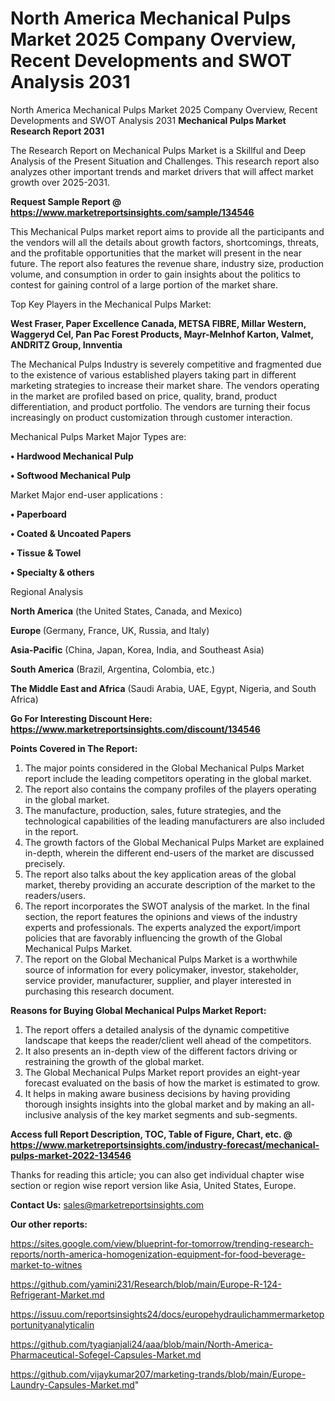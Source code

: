 # North America Mechanical Pulps Market 2025 Company Overview, Recent Developments and SWOT Analysis 2031
North America Mechanical Pulps Market 2025 Company Overview, Recent Developments and SWOT Analysis 2031
<strong>Mechanical Pulps Market Research Report 2031</strong>

The Research Report on Mechanical Pulps Market is a Skillful and Deep Analysis of the Present Situation and Challenges. This research report also analyzes other important trends and market drivers that will affect market growth over 2025-2031.

<strong>Request Sample Report @ <a href=https://www.marketreportsinsights.com/sample/134546>https://www.marketreportsinsights.com/sample/134546</a></strong>

This Mechanical Pulps market report aims to provide all the participants and the vendors will all the details about growth factors, shortcomings, threats, and the profitable opportunities that the market will present in the near future. The report also features the revenue share, industry size, production volume, and consumption in order to gain insights about the politics to contest for gaining control of a large portion of the market share.

Top Key Players in the Mechanical Pulps Market:

<strong>West Fraser, Paper Excellence Canada, METSA FIBRE, Millar Western, Waggeryd Cel, Pan Pac Forest Products, Mayr-Melnhof Karton, Valmet, ANDRITZ Group, Innventia</strong>

The Mechanical Pulps Industry is severely competitive and fragmented due to the existence of various established players taking part in different marketing strategies to increase their market share. The vendors operating in the market are profiled based on price, quality, brand, product differentiation, and product portfolio. The vendors are turning their focus increasingly on product customization through customer interaction.

Mechanical Pulps Market Major Types are:

<strong>• Hardwood Mechanical Pulp

• Softwood Mechanical Pulp</strong>

Market Major end-user applications :

<strong>• Paperboard

• Coated & Uncoated Papers

• Tissue & Towel

• Specialty & others</strong>

Regional Analysis

</u><strong><b>North America</b></strong> (the United States, Canada, and Mexico)

<strong><b>Europe </b></strong>(Germany, France, UK, Russia, and Italy)

<strong><b>Asia-Pacific</b></strong> (China, Japan, Korea, India, and Southeast Asia)

<strong><b>South America</b></strong> (Brazil, Argentina, Colombia, etc.)

<strong><b>The Middle East and Africa</b></strong> (Saudi Arabia, UAE, Egypt, Nigeria, and South Africa)

<strong>Go For Interesting Discount Here: <a href=https://www.marketreportsinsights.com/discount/134546>https://www.marketreportsinsights.com/discount/134546</a></strong>

<strong>Points Covered in The Report:</strong>
<ol>
  <li>The major points considered in the Global Mechanical Pulps Market report include the leading competitors operating in the global market.</li>
  <li>The report also contains the company profiles of the players operating in the global market.</li>
  <li>The manufacture, production, sales, future strategies, and the technological capabilities of the leading manufacturers are also included in the report.</li>
  <li>The growth factors of the Global Mechanical Pulps Market are explained in-depth, wherein the different end-users of the market are discussed precisely.</li>
  <li>The report also talks about the key application areas of the global market, thereby providing an accurate description of the market to the readers/users.</li>
  <li>The report incorporates the SWOT analysis of the market. In the final section, the report features the opinions and views of the industry experts and professionals. The experts analyzed the export/import policies that are favorably influencing the growth of the Global Mechanical Pulps Market.</li>
  <li>The report on the Global Mechanical Pulps Market is a worthwhile source of information for every policymaker, investor, stakeholder, service provider, manufacturer, supplier, and player interested in purchasing this research document.</li>
</ol>
<strong>Reasons for Buying Global Mechanical Pulps Market Report:</strong>

<ol>
  <li>The report offers a detailed analysis of the dynamic competitive landscape that keeps the reader/client well ahead of the competitors.</li>
  <li>It also presents an in-depth view of the different factors driving or restraining the growth of the global market.</li>
  <li>The Global Mechanical Pulps Market report provides an eight-year forecast evaluated on the basis of how the market is estimated to grow.</li>
  <li>It helps in making aware business decisions by having providing thorough insights insights into the global market and by making an all-inclusive analysis of the key market segments and sub-segments.</li>
</ol>
<strong>Access full Report Description, TOC, Table of Figure, Chart, etc. @ <a href=https://www.marketreportsinsights.com/industry-forecast/mechanical-pulps-market-2022-134546>https://www.marketreportsinsights.com/industry-forecast/mechanical-pulps-market-2022-134546</a></strong>


Thanks for reading this article; you can also get individual chapter wise section or region wise report version like Asia, United States, Europe.

<strong>Contact Us:</strong>
sales@marketreportsinsights.com

<strong>Our other reports:</strong>

<a href=https://sites.google.com/view/blueprint-for-tomorrow/trending-research-reports/north-america-homogenization-equipment-for-food-beverage-market-to-witnes>https://sites.google.com/view/blueprint-for-tomorrow/trending-research-reports/north-america-homogenization-equipment-for-food-beverage-market-to-witnes</a>

<a href=https://github.com/yamini231/Research/blob/main/Europe-R-124-Refrigerant-Market.md>https://github.com/yamini231/Research/blob/main/Europe-R-124-Refrigerant-Market.md</a>

<a href=https://issuu.com/reportsinsights24/docs/europehydraulichammermarketopportunityanalyticalin>https://issuu.com/reportsinsights24/docs/europehydraulichammermarketopportunityanalyticalin</a>

<a href=https://github.com/tyagianjali24/aaa/blob/main/North-America-Pharmaceutical-Sofegel-Capsules-Market.md>https://github.com/tyagianjali24/aaa/blob/main/North-America-Pharmaceutical-Sofegel-Capsules-Market.md</a>

<a href=https://github.com/vijaykumar207/marketing-trands/blob/main/Europe-Laundry-Capsules-Market.md>https://github.com/vijaykumar207/marketing-trands/blob/main/Europe-Laundry-Capsules-Market.md</a>"
